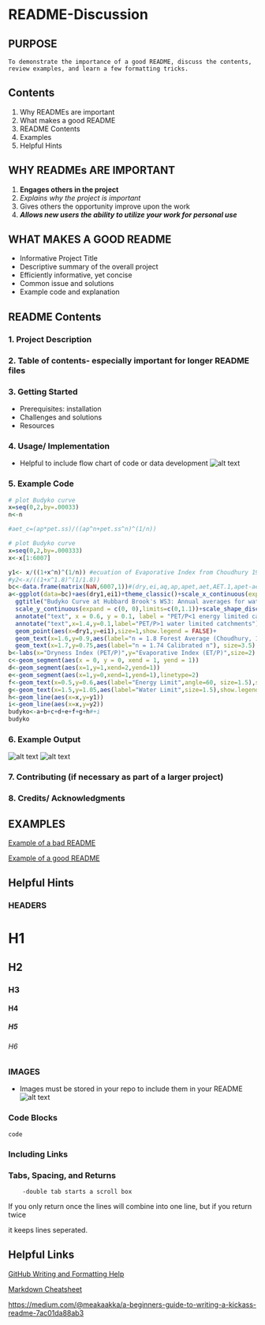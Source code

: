 # README-Discussion

## PURPOSE
    To demonstrate the importance of a good README, discuss the contents, review examples, and learn a few formatting tricks.
## Contents
1. Why READMEs are important
2. What makes a good README
3. README Contents
4. Examples
5. Helpful Hints

## WHY READMEs ARE IMPORTANT
1. **Engages others in the project**
2. *Explains why the project is important*
3. Gives others the opportunity improve upon the work
4. **_Allows new users the ability to utilize your work for personal use_**

## WHAT MAKES A GOOD README
- Informative Project Title
- Descriptive summary of the overall project
- Efficiently informative, yet concise
- Common issue and solutions
- Example code and explanation 

## README Contents
### 1. Project Description

### 2. Table of contents- especially important for longer README files 

### 3. Getting Started 
- Prerequisites: installation
- Challenges and solutions
- Resources

### 4. Usage/ Implementation
  - Helpful to include flow chart of code or data development
![alt text](https://github.com/caseybn/README-Discussion/blob/master/Picture3.png)

### 5. Example Code
```R
# plot Budyko curve
x=seq(0,2,by=.00033)
n<-n

#aet_c=(ap*pet.ss)/((ap^n+pet.ss^n)^(1/n))

# plot Budyko curve
x=seq(0,2,by=.000333)
x<-x[1:6007]

y1<- x/((1+x^n)^(1/n)) #ecuation of Evaporative Index from Choudhury 1999. 
#y2<-x/((1+x^1.8)^(1/1.8))
bc<-data.frame(matrix(NaN,6007,1))#(dry,ei,aq,ap,apet,aet,AET.1,apet-aet)
a<-ggplot(data=bc)+aes(dry1,ei1)+theme_classic()+scale_x_continuous(expand = c(0,0),limits = c(0,2))+
  ggtitle("Budyko Curve at Hubbard Brook's WS3: Annual averages for water years 1959-2014")+
  scale_y_continuous(expand = c(0, 0),limits=c(0,1.1))+scale_shape_discrete(solid=F)+
  annotate("text", x = 0.6, y = 0.1, label = "PET/P<1 energy limited catchments")+
  annotate("text",x=1.4,y=0.1,label="PET/P>1 water limited catchments")+
  geom_point(aes(x=dry1,y=ei1),size=1,show.legend = FALSE)+
  geom_text(x=1.6,y=0.9,aes(label="n = 1.8 Forest Average (Choudhury, 1999)"), size=3.5)+
  geom_text(x=1.7,y=0.75,aes(label="n = 1.74 Calibrated n"), size=3.5)
b<-labs(x="Dryness Index (PET/P)",y="Evaporative Index (ET/P)",size=2)
c<-geom_segment(aes(x = 0, y = 0, xend = 1, yend = 1))
d<-geom_segment(aes(x=1,y=1,xend=2,yend=1))
e<-geom_segment(aes(x=1,y=0,xend=1,yend=1),linetype=2)
f<-geom_text(x=0.5,y=0.6,aes(label="Energy Limit",angle=60, size=1.5),show.legend = FALSE) #Water limit label
g<-geom_text(x=1.5,y=1.05,aes(label="Water Limit",size=1.5),show.legend = FALSE) #Energy Limit label
h<-geom_line(aes(x=x,y=y1))
i<-geom_line(aes(x=x,y=y2))
budyko<-a+b+c+d+e+f+g+h#+i
budyko
```

### 6. Example Output

![alt text](https://github.com/caseybn/README-Discussion/blob/master/Picture1.png)
![alt text](https://github.com/caseybn/README-Discussion/blob/master/Picture2.png)

### 7. Contributing (if necessary as part of a larger project)

### 8. Credits/ Acknowledgments 

## EXAMPLES
[Example of a bad README](https://github.com/sinwar/flaskr)

[Example of a good README](https://github.com/sindresorhus/pageres)

## Helpful Hints
### HEADERS
# H1
## H2
### H3
#### H4
##### H5
###### H6
### IMAGES
- Images must be stored in your repo to include them in your README
![alt text](https://github.com/caseybn/README-Discussion/blob/master/G%26G.jpg)
### Code Blocks
``` code ```
### Including Links
### Tabs, Spacing, and Returns
        -double tab starts a scroll box
If you only return once 
the lines will combine into one line, but if you return twice 

it keeps lines seperated.

## Helpful Links
[GitHub Writing and Formatting Help](https://help.github.com/articles/basic-writing-and-formatting-syntax/)

[Markdown Cheatsheet](https://github.com/adam-p/markdown-here/wiki/Markdown-Cheatsheet)

https://medium.com/@meakaakka/a-beginners-guide-to-writing-a-kickass-readme-7ac01da88ab3


